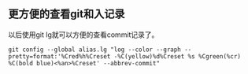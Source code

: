 ## 更方便的查看git和入记录

以后使用git lg就可以方便的查看commit记录了。

```shell
git config --global alias.lg "log --color --graph --pretty=format:'%Cred%h%Creset -%C(yellow)%d%Creset %s %Cgreen(%cr) %C(bold blue)<%an>%Creset' --abbrev-commit"
```